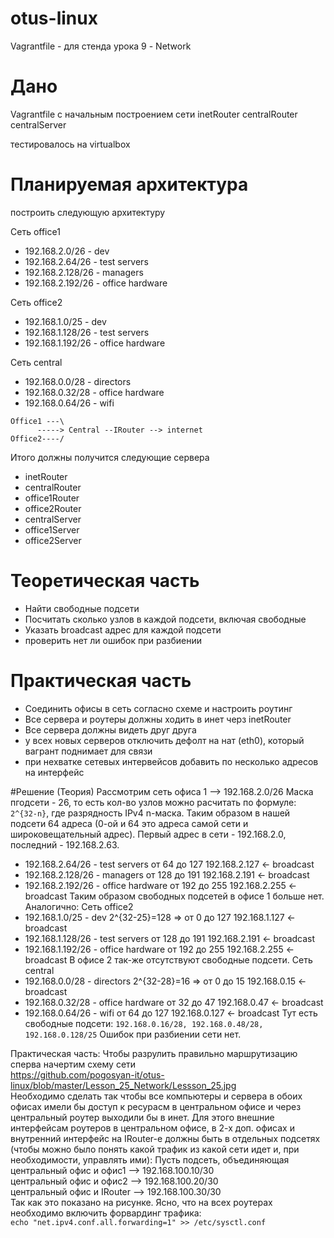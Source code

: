# otus-linux
Vagrantfile - для стенда урока 9 - Network

# Дано
Vagrantfile с начальным  построением сети
inetRouter
centralRouter
centralServer

тестировалось на virtualbox

# Планируемая архитектура
построить следующую архитектуру

Сеть office1
- 192.168.2.0/26      - dev
- 192.168.2.64/26    - test servers
- 192.168.2.128/26  - managers
- 192.168.2.192/26  - office hardware

Сеть office2
- 192.168.1.0/25      - dev
- 192.168.1.128/26  - test servers
- 192.168.1.192/26  - office hardware


Сеть central
- 192.168.0.0/28    - directors
- 192.168.0.32/28  - office hardware
- 192.168.0.64/26  - wifi

```
Office1 ---\
      -----> Central --IRouter --> internet
Office2----/
```
Итого должны получится следующие сервера
- inetRouter
- centralRouter
- office1Router
- office2Router
- centralServer
- office1Server
- office2Server

# Теоретическая часть
- Найти свободные подсети
- Посчитать сколько узлов в каждой подсети, включая свободные
- Указать broadcast адрес для каждой подсети
- проверить нет ли ошибок при разбиении

# Практическая часть
- Соединить офисы в сеть согласно схеме и настроить роутинг
- Все сервера и роутеры должны ходить в инет черз inetRouter
- Все сервера должны видеть друг друга
- у всех новых серверов отключить дефолт на нат (eth0), который вагрант поднимает для связи
- при нехватке сетевых интервейсов добавить по несколько адресов на интерфейс


#Решение (Теория) 
Рассмотрим сеть офиса 1 --> 192.168.2.0/26 Маска пгодсети - 26, то есть кол-во узлов можно расчитать по формуле: `2^{32-n}`, где разрядность IPv4 n-маска.
Таким образом в нашей подсети 64 адреса (0-ой и 64 это адреса самой сети и широковещательный адрес).  Первый адрес в сети - 192.168.2.0, последний - 192.168.2.63.
- 192.168.2.64/26    - test servers      от 64 до 127       192.168.2.127 <- broadcast 
- 192.168.2.128/26  - managers           от  128 до 191     192.168.2.191 <- broadcast 
- 192.168.2.192/26  - office hardware    от 192 до 255      192.168.2.255 <- broadcast 
Таким образом свободных подсетей в офисе 1 больше нет.
Аналогично:
Сеть office2
- 192.168.1.0/25      - dev                    2^{32-25}=128 => от 0 до 127      192.168.1.127 <- broadcast 
- 192.168.1.128/26  - test servers             от 128 до 191                     192.168.2.191 <- broadcast 
- 192.168.1.192/26  - office hardware          от 192 до 255                     192.168.2.255 <- broadcast
В офисе 2 так-же отсутствуют свободные подсети.
Сеть central
- 192.168.0.0/28    - directors                 2^{32-28}=16  => от 0 до 15     192.168.0.15 <- broadcast
- 192.168.0.32/28  - office hardware            от 32 до 47                     192.168.0.47 <- broadcast
- 192.168.0.64/26  - wifi                       от 64 до 127                    192.168.0.127 <- broadcast
Тут есть свободные подсети: `192.168.0.16/28, 192.168.0.48/28, 192.168.0.128/25`
Ошибок при разбиении сети нет.

Практическая часть:
Чтобы разрулить правильно маршрутизацию сперва начертим схему сети <br/>
https://github.com/pogosyan-it/otus-linux/blob/master/Lesson_25_Network/Lessson_25.jpg <br/>
Необходимо сделать так чтобы все компьютеры и сервера в обоих офисах имели бы доступ к ресурасм в центральном офисе и через центральный роутер выходили бы в инет.
Для этого внешние интерфейсам роутеров в центральном офисе, в 2-х доп. офисах и внутренний интерфейс на IRouter-e должны быть в отдельных подсетях (чтобы можно было понять какой трафик из какой сети идет и, при необходимости, управлять ими):
Пусть подсеть, объединяющая <br/>
центральный офис и офис1 --> 192.168.100.10/30 <br/>
центральный офис и офис2 --> 192.168.100.20/30 <br/>
центральный офис и IRouter --> 192.168.100.30/30 <br/>
Так как это показано на рисунке. 
Ясно, что на всех роутерах необходимо включить форвардинг трафика: <br/>
`echo "net.ipv4.conf.all.forwarding=1" >> /etc/sysctl.conf`


